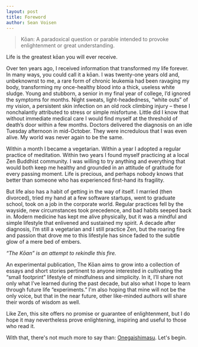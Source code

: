 ```yaml
---
layout: post
title: Foreword
author: Sean Voisen
---
```


> Kōan: A paradoxical question or parable intended to provoke enlightenment or great understanding.

<p class="tb">Life is the greatest kōan you will ever receive.</p>

<p class="tb">Over ten years ago, I received information that transformed my life forever. In many ways, you could call it a kōan. I was twenty-one years old and, unbeknownst to me, a rare form of chronic leukemia had been ravaging my body, transforming my once-healthy blood into a thick, useless white sludge. Young and stubborn, a senior in my final year of college, I’d ignored the symptoms for months. Night sweats, light-headedness, “white outs” of my vision, a persistent skin infection on an old rock climbing injury – these I nonchalantly attributed to stress or simple misfortune. Little did I know that without immediate medical care I would find myself at the threshold of death’s door within a few months. Doctors delivered the diagnosis on an idle Tuesday afternoon in mid-October. They were incredulous that I was even alive. My world was never again to be the same.</p>

Within a month I became a vegetarian. Within a year I adopted a regular practice of meditation. Within two years I found myself practicing at a local Zen Buddhist community. I was willing to try anything and everything that would both keep me healthy and grounded in an attitude of gratitude for every passing moment. Life is precious, and perhaps nobody knows that better than someone who has experienced first-hand its fragility.

But life also has a habit of getting in the way of itself. I married (then divorced), tried my hand at a few software startups, went to graduate school, took on a job in the corporate world. Regular practices fell by the wayside, new circumstances took precedence, and bad habits seeped back in. Modern medicine has kept me alive physically, but it was a mindful and simple lifestyle that enlivened and sustained my spirit. A decade after diagnosis, I’m still a vegetarian and I still practice Zen, but the roaring fire and passion that drove me to this lifestyle has since faded to the subtle glow of a mere bed of embers.

*“The Kōan” is an attempt to rekindle this fire.*

An experimental publication, The Kōan aims to grow into a collection of essays and short stories pertinent to anyone interested in cultivating the “small footprint” lifestyle of mindfulness and simplicity. In it, I’ll share not only what I’ve learned during the past decade, but also what I hope to learn through future life “experiments.” I'm also hoping that mine will not be the only voice, but that in the near future, other like-minded authors will share their words of wisdom as well.

Like Zen, this site offers no promise or guarantee of enlightenment, but I do hope it may nevertheless prove enlightening, inspiring and useful to those who read it.

<p class="tb">With that, there's not much more to say than: <a href="http://senseis.xmp.net/?Onegaishimasu">Onegaishimasu</a>. Let's begin.</p>
